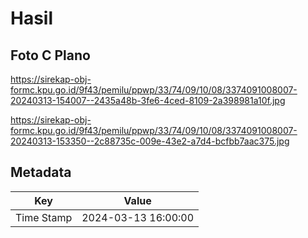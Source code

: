 # Hasil

## Foto C Plano

https://sirekap-obj-formc.kpu.go.id/9f43/pemilu/ppwp/33/74/09/10/08/3374091008007-20240313-154007--2435a48b-3fe6-4ced-8109-2a398981a10f.jpg

https://sirekap-obj-formc.kpu.go.id/9f43/pemilu/ppwp/33/74/09/10/08/3374091008007-20240313-153350--2c88735c-009e-43e2-a7d4-bcfbb7aac375.jpg


## Metadata

| Key        | Value               |
| ---------- | ------------------- |
| Time Stamp | 2024-03-13 16:00:00 |



